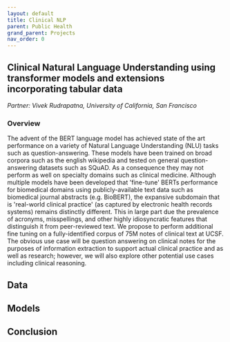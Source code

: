 ```yaml
---
layout: default
title: Clinical NLP
parent: Public Health
grand_parent: Projects
nav_order: 0
---
```



## Clinical Natural Language Understanding using transformer models and extensions incorporating tabular data
*Partner: Vivek Rudrapatna, University of California, San Francisco*

### Overview

The advent of the BERT language model has achieved state of the art performance on a variety of Natural Language Understanding (NLU) tasks such as question-answering. These models have been trained on broad corpora such as the english wikipedia and tested on general question-answering datasets such as SQuAD. As a consequence they may not perform as well on specialty domains such as clinical medicine. Although multiple models have been developed that 'fine-tune' BERTs performance for biomedical domains using publicly-available text data such as biomedical journal abstracts  (e.g. BioBERT), the expansive subdomain that is 'real-world clinical practice' (as captured by electronic health records systems) remains distinctly different. This in large part due the prevalence of acronyms, misspellings, and other highly idiosyncratic features that distinguish it from peer-reviewed text. We propose to perform additional fine tuning on a fully-identified corpus of 75M notes of clinical text at UCSF. The obvious use case will be question answering on clinical notes for the purposes of information extraction to support actual clinical practice and as well as research; however, we will also explore other potential use cases including clinical reasoning.

## Data

## Models

## Conclusion


```python

```